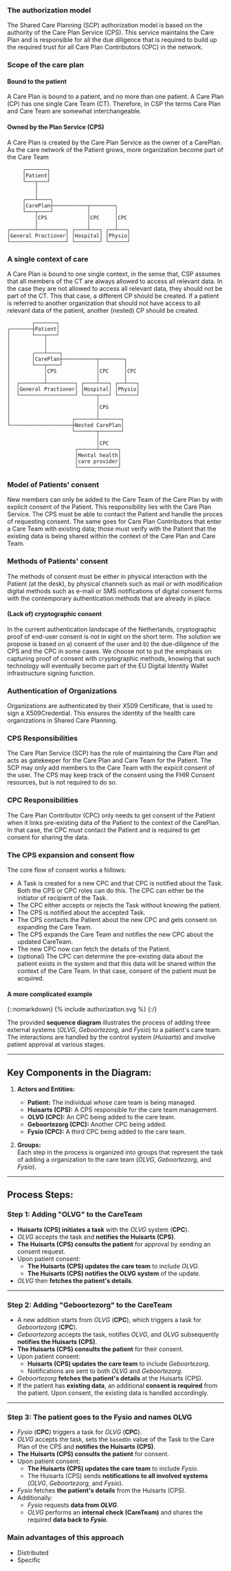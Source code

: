 ### The authorization model

The Shared Care Planning (SCP) authorization model is based on the authority of the Care Plan Service (CPS). This service maintains the Care Plan and is responsible for all the due diligence that is required to build up the required trust for all Care Plan Contributors (CPC) in the network.

### Scope of the care plan

#### Bound to the patient
A Care Plan is bound to a patient, and no more than one patient. A Care Plan (CP)  has one single Care Team (CT). Therefore, in CSP the terms Care Plan and Care Team are somewhat interchangeable. 

#### Owned by the Plan Service (CPS)
A Care Plan is created by the Care Plan Service as the owner of a CarePlan. As the care network of the Patient grows, more organization become part of the Care Team
```asciidoc
     ┌───────┐                          
     │Patient│                          
     └───┬───┘                          
         │                              
         │                              
     ┌───┴────┐                         
     │CarePlan┼───────────┬────────┐    
     └───┬────┘           │        │    
         │CPS             │CPC     │CPC 
         │                │        │    
┌────────┴─────────┐ ┌────┴───┐ ┌──┴───┐
│General Practioner│ │Hospital│ │Physio│
└──────────────────┘ └────────┘ └──────┘
```
### A single context of care
A Care Plan is bound to one single context, in the sense that, CSP assumes that all members of the CT are always allowed to access all relevant data. In the case they are not allowed to access all relevant data, they should not be part of the CT. This that case, a different CP should be created. If a patient is referred to another organization that should not have access to all relevant data of the patient, another (nested) CP should be created.

```AsciiDoc
        ┌───────┐                          
┌───────┼Patient│                          
│       └───┬───┘                          
│           │                              
│           │                              
│       ┌───┴────┐                         
│       │CarePlan┼───────────┬────────┐    
│       └───┬────┘           │        │    
│           │CPS             │CPC     │CPC 
│           │                │        │    
│  ┌────────┴─────────┐ ┌────┴───┐ ┌──┴───┐
│  │General Practioner│ │Hospital│ │Physio│
│  └──────────────────┘ └────┬───┘ └──────┘
│                            │             
│                            │CPS          
│                            │             
│                    ┌───────┴───────┐     
└────────────────────┼Nested CarePlan│     
                     └───────┬───────┘     
                             │             
                             │CPC          
                      ┌──────┴──────┐      
                      │Mental health│      
                      │care provider│      
                      └─────────────┘      
```

### Model of Patients' consent
New members can only be added to the Care Team of the Care Plan by with explicit consent of the Patient. This responsibility lies with the Care Plan Service. The CPS must be able to contact the Patient and handle the proces of requesting consent. The same goes for Care Plan Contributors that enter a Care Team with existing data; those must verify with the Patient that the existing data is being shared within the context of the Care Plan and Care Team.

### Methods of Patients' consent
The methods of consent must be either in physical interaction with the Patient (at the desk), by physical channels such as mail or with modification digital methods such as e-mail or SMS notifications of digital consent forms with the contemporary authentication methods that are already in place.     

#### (Lack of) cryptographic consent
In the current authentication landscape of the Netherlands, cryptographic proof of end-user consent is not in sight on the short term. The solution we propose is based on a) consent of the user and b) the due-diligence of the CPS and the CPC in some cases. We choose not to put the emphasis on capturing proof of consent with cryptographic methods, knowing that such technology will eventually become part of the EU Digital Identity Wallet infrastructure signing function. 

### Authentication of Organizations
Organizations are authenticated by their X509 Certificate, that is used to sign a X509Credential. This ensures the identity of the health care organizations in Shared Care Planning.


### CPS Responsibilities
The Care Plan Service (SCP) has the role of maintaining the Care Plan and acts as gatekeeper for the Care Plan and Care Team for the Patient. The SCP may only add members to the Care Team with the expicit consent of the user. The CPS may keep track of the consent using the FHIR Consent resources, but is not required to do so.

### CPC Responsibilities
The Care Plan Contributor (CPC) only needs to get consent of the Patient when it links pre-existing data of the Patient to the context of the CarePlan. In that case, the CPC must contact the Patient and is required to get consent for sharing the data.

### The CPS expansion and consent flow

The core flow of consent works a follows:
* A Task is created for a new CPC and that CPC is notified about the Task. Both the CPS or CPC roles can do this. The CPC can either be the initiator of recipient of the Task.
* The CPC either accepts or rejects the Task without knowing the patient.
* The CPS is notified about the accepted Task.
* The CPS contacts the Patient about the new CPC and gets consent on expanding the Care Team.
* The CPS expands the Care Team and notifies the new CPC about the updated CareTeam.
* The new CPC now can fetch the details of the Patient.
* (optional) The CPC can determine the pre-existing data about the patient exists in the system and that this data will be shared within the context of the Care Team. In that case, consent of the patient must be acquired.

#### A more complicated example
{::nomarkdown}
{% include authorization.svg %}
{:/}

The provided **sequence diagram** illustrates the process of adding three external systems (*OLVG*, *Geboortezorg*, and *Fysio*) to a patient's care team. The interactions are handled by the control system (*Huisarts*) and involve patient approval at various stages.

---

## Key Components in the Diagram:

1. **Actors and Entities:**
   - **Patient:** The individual whose care team is being managed.
   - **Huisarts (CPS):** A CPS responsible for the care team management.
   - **OLVG (CPC):** An CPC being added to the care team.
   - **Geboortezorg (CPC):** Another CPC being added.
   - **Fysio (CPC):** A third CPC being added to the care team.

2. **Groups:**  
Each step in the process is organized into groups that represent the task of adding a organization to the care team (*OLVG*, *Geboortezorg*, and *Fysio*).

---

## Process Steps:

### Step 1: Adding **"OLVG"** to the CareTeam
- **Huisarts (CPS) initiates a task** with the *OLVG* system (**CPC**).
- *OLVG* accepts the task and **notifies the Huisarts (CPS)**.
- **The Huisarts (CPS) consults the patient** for approval by sending an consent request.
- Upon patient consent:
  - **The Huisarts (CPS) updates the care team** to include *OLVG*.
  - **The Huisarts (CPS) notifies the OLVG system** of the update.
- *OLVG* then **fetches the patient's details**.

---

### Step 2: Adding **"Geboortezorg"** to the CareTeam
- A new addition starts from *OLVG* (**CPC**), which triggers a task for *Geboortezorg* (**CPC**).
- *Geboortezorg* accepts the task, notifies *OLVG*, and *OLVG* subsequently **notifies the Huisarts (CPS)**.
- **The Huisarts (CPS) consults the patient** for their consent.
- Upon patient consent:
  - **Huisarts (CPS) updates the care team** to include *Geboortezorg*.
  - Notifications are sent to both *OLVG* and *Geboortezorg*.
- *Geboortezorg* **fetches the patient's details** at the Huisarts (CPS).
- If the patient has **existing data**, an additional **consent is required** from the patient. Upon consent, the existing data is handled accordingly.

---

### Step 3: The patient goes to the **Fysio** and names **OLVG**
- *Fysio* (**CPC**) triggers a task for *OLVG* (**CPC**).
- *OLVG* accepts the task, sets the `basedOn` value of the Task to the Care Plan of the CPS and **notifies the Huisarts (CPS)**.
- **The Huisarts (CPS) consults the patient** for consent.
- Upon patient consent:
  - **The Huisarts (CPS) updates the care team** to include *Fysio*.
  - The Huisarts (CPS) sends **notifications to all involved systems** (*OLVG*, *Geboortezorg*, and *Fysio*).
- *Fysio* fetches **the patient's details** from the Huisarts (CPS).
- Additionally:
  - *Fysio* requests **data from *OLVG***.
  - *OLVG* performs an **internal check (CareTeam)** and shares the required **data back to *Fysio***.


### Main advantages of this approach
* Distributed
* Specific
